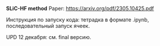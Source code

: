 **SLiC-HF method**
Paper: https://arxiv.org/pdf/2305.10425.pdf


Инструкция по запуску кода: тетрадка в формате .ipynb, последовательный запуск ячеек.

UPD 12 декабря: см. final версию.
